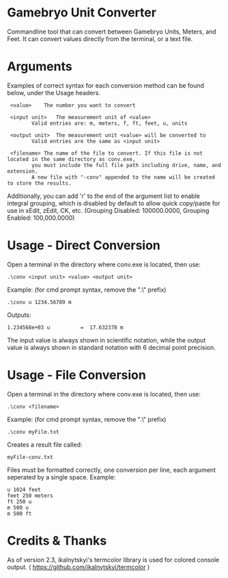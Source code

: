 # Gamebryo Unit Converter

 Commandline tool that can convert between Gamebryo Units, Meters, and Feet.
 It can convert values directly from the terminal, or a text file.



# Arguments
 Examples of correct syntax for each conversion method can be found below, under the Usage headers.
 
	 <value>	The number you want to convert
	 
	 <input unit>	The measurement unit of <value>
			Valid entries are: m, meters, f, ft, feet, u, units
			
	 <output unit>	The measurement unit <value> will be converted to
			Valid entries are the same as <input unit>
			
	 <filename>	The name of the file to convert. If this file is not located in the same directory as conv.exe, 
	 		you must include the full file path including drive, name, and extension.
			A new file with "-conv" appended to the name will be created to store the results.
			
Additionally, you can add 'r' to the end of the argument list to enable integral grouping, which is disabled by default to allow quick copy/paste for use in xEdit, zEdit, CK, etc.
(Grouping Disabled: 100000.0000, Grouping Enabled: 100,000.0000)



# Usage - Direct Conversion
 Open a terminal in the directory where conv.exe is located, then use:
 
	.\conv <input unit> <value> <output unit>
	
Example: (for cmd prompt syntax, remove the ".\\" prefix)
	
	.\conv u 1234.56789 m
	
Outputs:

	1.234568e+03 u          =  17.632378 m
	
The input value is always shown in scientific notation, while the output value is always shown in standard notation with 6 decimal point precision.


	
# Usage - File Conversion
 Open a terminal in the directory where conv.exe is located, then use:
 
 	.\conv <filename>
	
Example: (for cmd prompt syntax, remove the ".\\" prefix)

	.\conv myFile.txt
	
Creates a result file called:

	myFile-conv.txt
 
 Files must be formatted correctly, one conversion per line, each argument seperated by a single space.
 Example:
 
	u 1024 feet
	feet 250 meters
	ft 250 u
	m 500 u
	m 500 ft



# Credits & Thanks
As of version 2.3, ikalnytskyi's termcolor library is used for colored console output. ( https://github.com/ikalnytskyi/termcolor )
